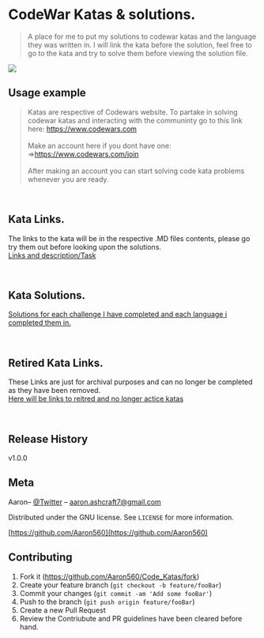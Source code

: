 # CodeWar Katas & solutions.
> A place for me to put my solutions to codewar katas and the language they was written in.
> I will link the kata before the solution, feel free to go to the kata and try to solve them before viewing the solution file.

![](header.png)

## Usage example
> Katas are respective of Codewars website. To partake in solving codewar katas and interacting with the communinty go to this link here: https://www.codewars.com 
> <br> <br>
> Make an account here if you dont have one: =>https://www.codewars.com/join
> <br> <br>
> After making an account you can start solving code kata problems whenever you are ready.

<br/>

## Kata Links.
The links to the kata will be in the respective .MD files contents,  please go try them out before looking upon the solutions. <br/>
[Links and description/Task](https://github.com/Aaron560/Code_Katas/tree/master/Katas)

<br/>

## Kata Solutions.
[Solutions for each challenge I have completed and each language i completed them in.](https://github.com/Aaron560/Code_Katas/tree/master/Solutions)

<br/>

## Retired Kata Links.
These Links are just for archival purposes and can no longer be completed as they have been removed. <br/>
[Here will be links to reitred and no longer actice katas](https://github.com/Aaron560/Code_Katas/tree/master/Katas)

<br/>

## Release History
v1.0.0

## Meta

Aaron– [@Twitter](https://twitter.com/Blinker11696) – aaron.ashcraft7@gmail.com

Distributed under the GNU license. See ``LICENSE`` for more information.

[https://github.com/Aaron560](https://github.com/Aaron560)

## Contributing

1. Fork it (<https://github.com/Aaron560/Code_Katas/fork>)
2. Create your feature branch (`git checkout -b feature/fooBar`)
3. Commit your changes (`git commit -am 'Add some fooBar'`)
4. Push to the branch (`git push origin feature/fooBar`)
5. Create a new Pull Request
6. Review the Contriubute and PR guidelines have been cleared before hand.
